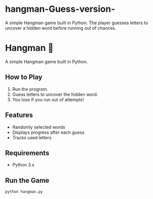 # hangman-Guess-version-
A simple Hangman game built in Python. The player guesses letters to uncover a hidden word before running out of chances.

# Hangman 🎯

A simple Hangman game built in Python.

## How to Play
1. Run the program.
2. Guess letters to uncover the hidden word.
3. You lose if you run out of attempts!

## Features
- Randomly selected words
- Displays progress after each guess
- Tracks used letters

## Requirements
- Python 3.x

## Run the Game
```bash
python hangman.py
